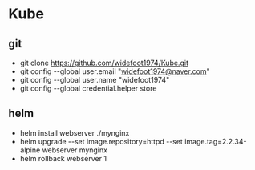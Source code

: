 # Kube

## git
+  git clone https://github.com/widefoot1974/Kube.git
+  git config --global user.email "widefoot1974@naver.com"
+  git config --global user.name "widefoot1974"
+  git config --global credential.helper store

## helm
+ helm install webserver ./mynginx
+ helm upgrade --set image.repository=httpd --set image.tag=2.2.34-alpine webserver mynginx
+ helm rollback webserver 1
